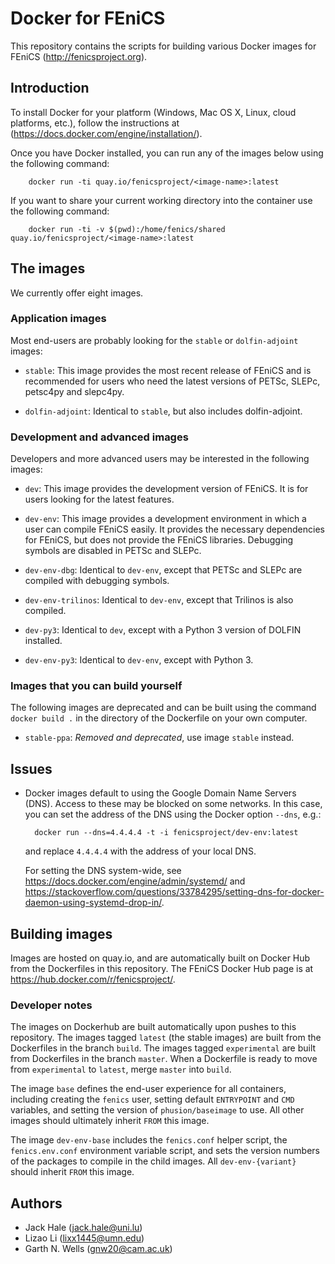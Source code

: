 # Docker for FEniCS

This repository contains the scripts for building various Docker
images for FEniCS (<http://fenicsproject.org>).


## Introduction

To install Docker for your platform (Windows, Mac OS X, Linux, cloud platforms,
etc.), follow the instructions at
(<https://docs.docker.com/engine/installation/>).

Once you have Docker installed, you can run any of the images below using the
following command:

        docker run -ti quay.io/fenicsproject/<image-name>:latest
        
If you want to share your current working directory into the container use
the following command:

        docker run -ti -v $(pwd):/home/fenics/shared quay.io/fenicsproject/<image-name>:latest

## The images

We currently offer eight images.

### Application images

Most end-users are probably looking for the `stable` or `dolfin-adjoint` images:

* `stable`: This image provides the most recent release of FEniCS and
  is recommended for users who need the latest versions of PETSc,
  SLEPc, petsc4py and slepc4py.

* `dolfin-adjoint`: Identical to `stable`, but also includes dolfin-adjoint. 

### Development and advanced images

Developers and more advanced users may be interested in the following
images:

* `dev`: This image provides the development version of FEniCS.  It is
  for users looking for the latest features.

* `dev-env`: This image provides a development environment in which a
   user can compile FEniCS easily. It provides the necessary dependencies for
   FEniCS, but does not provide the FEniCS libraries. Debugging symbols
   are disabled in PETSc and SLEPc.

* `dev-env-dbg`: Identical to `dev-env`, except that PETSc and SLEPc are
   compiled with debugging symbols. 

* `dev-env-trilinos`: Identical to `dev-env`, except that Trilinos is also
  compiled.

* `dev-py3`: Identical to `dev`, except with a Python 3 version of DOLFIN
  installed.

* `dev-env-py3`: Identical to `dev-env`, except with Python 3.

### Images that you can build yourself

The following images are deprecated and can be built using the 
command `docker build .` in the directory of the Dockerfile 
on your own computer.

* `stable-ppa`: *Removed and deprecated*, use image `stable` instead.

## Issues

* Docker images default to using the Google Domain Name Servers
  (DNS). Access to these may be blocked on some networks. In this
  case, you can set the address of the DNS using the Docker option
  `--dns`, e.g.:

        docker run --dns=4.4.4.4 -t -i fenicsproject/dev-env:latest

  and replace `4.4.4.4` with the address of your local DNS.

  For setting the DNS system-wide, see
  <https://docs.docker.com/engine/admin/systemd/> and
  <https://stackoverflow.com/questions/33784295/setting-dns-for-docker-daemon-using-systemd-drop-in/>.


## Building images

Images are hosted on quay.io, and are automatically built on Docker
Hub from the Dockerfiles in this repository. The FEniCS Docker Hub
page is at <https://hub.docker.com/r/fenicsproject/>.


### Developer notes

The images on Dockerhub are built automatically upon pushes to this
repository. The images tagged `latest` (the stable images) are built
from the Dockerfiles in the branch `build`. The images tagged
`experimental` are built from Dockerfiles in the branch `master`.
When a Dockerfile is ready to move from `experimental` to `latest`,
merge `master` into `build`.

The image `base` defines the end-user experience for all containers, including
creating the `fenics` user, setting default `ENTRYPOINT` and `CMD` variables,
and setting the version of `phusion/baseimage` to use. All other images should
ultimately inherit `FROM` this image.

The image `dev-env-base` includes the `fenics.conf` helper script, the
`fenics.env.conf` environment variable script, and sets the version numbers of
the packages to compile in the child images. All `dev-env-{variant}` should
inherit `FROM` this image.

## Authors

* Jack Hale (<jack.hale@uni.lu>)
* Lizao Li (<lixx1445@umn.edu>)
* Garth N. Wells (<gnw20@cam.ac.uk>)